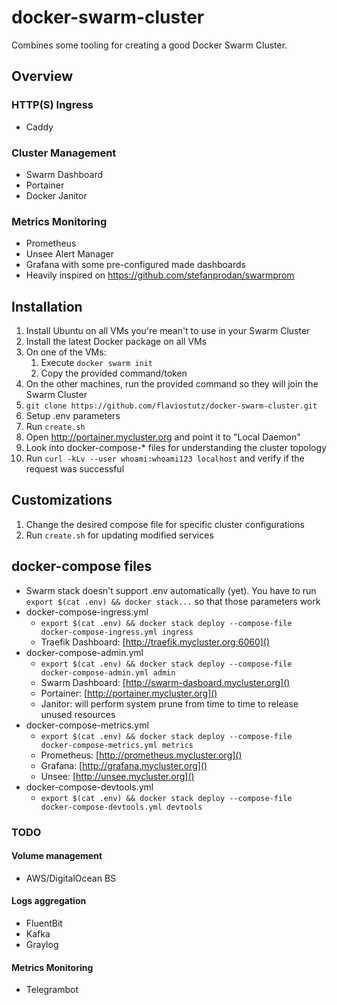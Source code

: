 # docker-swarm-cluster

Combines some tooling for creating a good Docker Swarm Cluster.

## Overview

### HTTP(S) Ingress

- Caddy

### Cluster Management

- Swarm Dashboard
- Portainer
- Docker Janitor

### Metrics Monitoring

- Prometheus
- Unsee Alert Manager
- Grafana with some pre-configured made dashboards
- Heavily inspired on https://github.com/stefanprodan/swarmprom

## Installation

1. Install Ubuntu on all VMs you're mean't to use in your Swarm Cluster
2. Install the latest Docker package on all VMs
3. On one of the VMs:
   1. Execute ```docker swarm init```
   2. Copy the provided command/token
4. On the other machines, run the provided command so they will join the Swarm Cluster
5. ```git clone https://github.com/flaviostutz/docker-swarm-cluster.git```
6. Setup .env parameters
7. Run ```create.sh```
8. Open http://portainer.mycluster.org and point it to "Local Daemon"
9. Look into docker-compose-* files for understanding the cluster topology
10. Run `curl -kLv --user whoami:whoami123 localhost` and verify if the request was successful

## Customizations

1. Change the desired compose file for specific cluster configurations
2. Run ```create.sh``` for updating modified services

## docker-compose files

- Swarm stack doesn't support .env automatically (yet). You have to run ```export $(cat .env) && docker stack...``` so that those parameters work
- docker-compose-ingress.yml
  - ```export $(cat .env) && docker stack deploy --compose-file docker-compose-ingress.yml ingress```
  - Traefik Dashboard: [http://traefik.mycluster.org:6060]()
- docker-compose-admin.yml
  - ```export $(cat .env) && docker stack deploy --compose-file docker-compose-admin.yml admin```
  - Swarm Dashboard: [http://swarm-dasboard.mycluster.org]()
  - Portainer: [http://portainer.mycluster.org]()
  - Janitor: will perform system prune from time to time to release unused resources
- docker-compose-metrics.yml
  - ```export $(cat .env) && docker stack deploy --compose-file docker-compose-metrics.yml metrics```
  - Prometheus: [http://prometheus.mycluster.org]()
  - Grafana: [http://grafana.mycluster.org]()
  - Unsee: [http://unsee.mycluster.org]()
- docker-compose-devtools.yml
  - ```export $(cat .env) && docker stack deploy --compose-file docker-compose-devtools.yml devtools```

### TODO

#### Volume management

- AWS/DigitalOcean BS

#### Logs aggregation

- FluentBit
- Kafka
- Graylog

#### Metrics Monitoring

- Telegrambot

